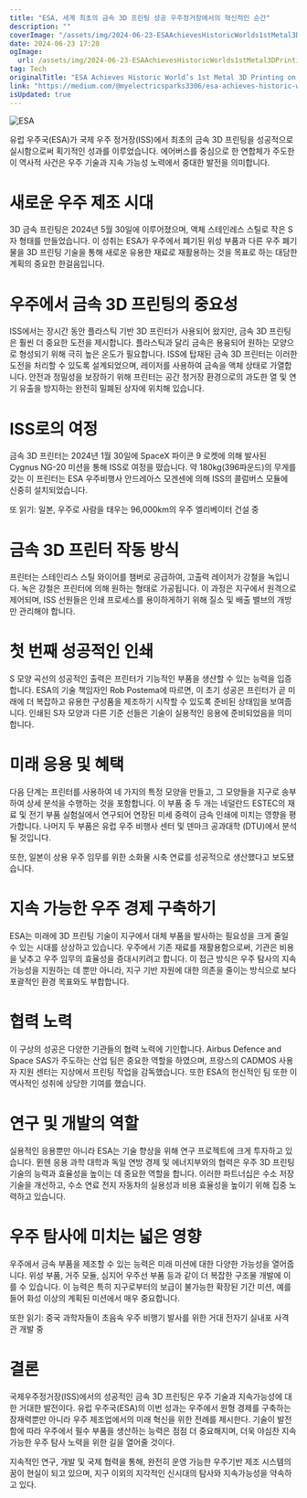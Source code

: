 ```yaml
---
title: "ESA, 세계 최초의 금속 3D 프린팅 성공 우주정거장에서의 혁신적인 순간"
description: ""
coverImage: "/assets/img/2024-06-23-ESAAchievesHistoricWorlds1stMetal3DPrintingonSpaceStation_0.png"
date: 2024-06-23 17:28
ogImage: 
  url: /assets/img/2024-06-23-ESAAchievesHistoricWorlds1stMetal3DPrintingonSpaceStation_0.png
tag: Tech
originalTitle: "ESA Achieves Historic World’s 1st Metal 3D Printing on Space Station"
link: "https://medium.com/@myelectricsparks3306/esa-achieves-historic-worlds-1st-metal-3d-printing-on-space-station-7218c4a3d324"
isUpdated: true
---
```






![ESA](/assets/img/2024-06-23-ESAAchievesHistoricWorlds1stMetal3DPrintingonSpaceStation_0.png)

유럽 우주국(ESA)가 국제 우주 정거장(ISS)에서 최초의 금속 3D 프린팅을 성공적으로 실시함으로써 획기적인 성과를 이루었습니다. 에어버스를 중심으로 한 연합체가 주도한 이 역사적 사건은 우주 기술과 지속 가능성 노력에서 중대한 발전을 의미합니다.

# 새로운 우주 제조 시대

3D 금속 프린팅은 2024년 5월 30일에 이루어졌으며, 액체 스테인레스 스틸로 작은 S자 형태를 만들었습니다. 이 성취는 ESA가 우주에서 폐기된 위성 부품과 다른 우주 폐기물을 3D 프린팅 기술을 통해 새로운 유용한 재료로 재활용하는 것을 목표로 하는 대담한 계획의 중요한 한걸음입니다.

<div class="content-ad"></div>

# 우주에서 금속 3D 프린팅의 중요성

ISS에서는 장시간 동안 플라스틱 기반 3D 프린터가 사용되어 왔지만, 금속 3D 프린팅은 훨씬 더 중요한 도전을 제시합니다. 플라스틱과 달리 금속은 용융되어 원하는 모양으로 형성되기 위해 극히 높은 온도가 필요합니다. ISS에 탑재된 금속 3D 프린터는 이러한 도전을 처리할 수 있도록 설계되었으며, 레이저를 사용하여 금속을 액체 상태로 가열합니다. 안전과 정밀성을 보장하기 위해 프린터는 공간 정거장 환경으로의 과도한 열 및 연기 유출을 방지하는 완전히 밀폐된 상자에 위치해 있습니다.

# ISS로의 여정

금속 3D 프린터는 2024년 1월 30일에 SpaceX 파이콘 9 로켓에 의해 발사된 Cygnus NG-20 미션을 통해 ISS로 여정을 떴습니다. 약 180kg(396파운드)의 무게를 갖는 이 프린터는 ESA 우주비행사 안드레아스 모겐센에 의해 ISS의 콜럼버스 모듈에 신중히 설치되었습니다.

<div class="content-ad"></div>

또 읽기: 일본, 우주로 사람을 태우는 96,000km의 우주 엘리베이터 건설 중

# 금속 3D 프린터 작동 방식

프린터는 스테인리스 스틸 와이어를 챔버로 공급하여, 고출력 레이저가 강철을 녹입니다. 녹은 강철은 프린터에 의해 원하는 형태로 가공됩니다. 이 과정은 지구에서 원격으로 제어되며, ISS 선원들은 인쇄 프로세스를 용이하게하기 위해 질소 및 배출 밸브의 개방만 관리해야 합니다.

# 첫 번째 성공적인 인쇄

<div class="content-ad"></div>

S 모양 곡선의 성공적인 출력은 프린터가 기능적인 부품을 생산할 수 있는 능력을 입증합니다. ESA의 기술 책임자인 Rob Postema에 따르면, 이 초기 성공은 프린터가 곧 미래에 더 복잡하고 유용한 구성품을 제조하기 시작할 수 있도록 준비된 상태임을 보여줍니다. 인쇄된 S자 모양과 다른 기준 선들은 기술이 실용적인 응용에 준비되었음을 의미합니다.

# 미래 응용 및 혜택

다음 단계는 프린터를 사용하여 네 가지의 특정 모양을 만들고, 그 모양들을 지구로 송부하여 상세 분석을 수행하는 것을 포함합니다. 이 부품 중 두 개는 네덜란드 ESTEC의 재료 및 전기 부품 실험실에서 연구되어 연장된 미세 중력이 금속 인쇄에 미치는 영향을 평가합니다. 나머지 두 부품은 유럽 우주 비행사 센터 및 덴마크 공과대학 (DTU)에서 분석될 것입니다.

또한, 일본이 상용 우주 임무를 위한 소화물 시축 연료를 성공적으로 생산했다고 보도됐습니다.

<div class="content-ad"></div>

# 지속 가능한 우주 경제 구축하기

ESA는 미래에 3D 프린팅 기술이 지구에서 대체 부품을 발사하는 필요성을 크게 줄일 수 있는 시대를 상상하고 있습니다. 우주에서 기존 재료를 재활용함으로써, 기관은 비용을 낮추고 우주 임무의 효율성을 증대시키려고 합니다. 이 접근 방식은 우주 탐사의 지속 가능성을 지원하는 데 뿐만 아니라, 지구 기반 자원에 대한 의존을 줄이는 방식으로 보다 포괄적인 환경 목표와도 부합합니다.

# 협력 노력

이 구상의 성공은 다양한 기관들의 협력 노력에 기인합니다. Airbus Defence and Space SAS가 주도하는 산업 팀은 중요한 역할을 하였으며, 프랑스의 CADMOS 사용자 지원 센터는 지상에서 프린팅 작업을 감독했습니다. 또한 ESA의 헌신적인 팀 또한 이 역사적인 성취에 상당한 기여를 했습니다.

<div class="content-ad"></div>

# 연구 및 개발의 역할

실용적인 응용뿐만 아니라 ESA는 기술 향상을 위해 연구 프로젝트에 크게 투자하고 있습니다. 뮌헨 응용 과학 대학과 독일 연방 경제 및 에너지부와의 협력은 우주 3D 프린팅 기술의 능력과 효율성을 높이는 데 중요한 역할을 합니다. 이러한 파트너십은 수소 저장 기술을 개선하고, 수소 연료 전지 자동차의 실용성과 비용 효율성을 높이기 위해 집중 노력하고 있습니다.

# 우주 탐사에 미치는 넓은 영향

우주에서 금속 부품을 제조할 수 있는 능력은 미래 미션에 대한 다양한 가능성을 열어줍니다. 위성 부품, 거주 모듈, 심지어 우주선 부품 등과 같이 더 복잡한 구조물 개발에 이를 수 있습니다. 이 능력은 특히 지구로부터의 보급이 불가능한 확장된 기간 미션, 예를 들어 화성 이상의 계획된 미션에서 매우 중요합니다.

<div class="content-ad"></div>

또한 읽기: 중국 과학자들이 초음속 우주 비행기 발사를 위한 거대 전자기 실내포 사격 관 개발 중

# 결론

국제우주정거장(ISS)에서의 성공적인 금속 3D 프린팅은 우주 기술과 지속가능성에 대한 거대한 발전이다. 유럽 우주국(ESA)의 이번 성과는 우주에서 원형 경제를 구축하는 잠재력뿐만 아니라 우주 제조업에서의 미래 혁신을 위한 전례를 제시한다. 기술이 발전함에 따라 우주에서 필수 부품을 생산하는 능력은 점점 더 중요해지며, 더욱 야심찬 지속가능한 우주 탐사 노력을 위한 길을 열어줄 것이다.

지속적인 연구, 개발 및 국제 협력을 통해, 완전히 운영 가능한 우주기반 제조 시스템의 꿈이 현실이 되고 있으며, 지구 이외의 지각적인 신시대의 탐사와 지속가능성을 약속하고 있다.